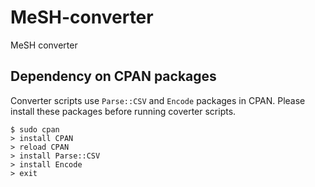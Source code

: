 # MeSH-converter
MeSH converter

## Dependency on CPAN packages
Converter scripts use `Parse::CSV` and `Encode` packages in CPAN. 
Please install these packages before running coverter scripts.

```
$ sudo cpan
> install CPAN
> reload CPAN
> install Parse::CSV
> install Encode
> exit
```


